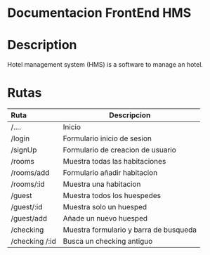 # Documentacion FrontEnd HMS
# Description
Hotel management system (HMS) is a software to manage an hotel. 


# Rutas 
| Ruta    | Descripcion                       |
| :------ | --------------------------------- |
| /.... 	  | Inicio|
| /login  | Formulario inicio de sesion        |
| /signUp | Formulario de creacion de usuario |
| /rooms  | Muestra todas las habitaciones        |
| /rooms/add  | Formulario añadir habitacion        |
| /rooms/:id  | Muestra una habitacion        |
| /guest  | Muestra todos los huespedes    |
| /guest/:id  | Muestra solo un huesped   |
| /guest/add  | Añade un nuevo huesped            |
| /checking   | Muestra formulario y barra de busqueda  |
| /checking /:id  | Busca un checking  antiguo   |



